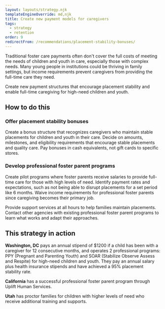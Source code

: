 ```yaml
---
layout: layouts/strategy.njk
templateEngineOverride: md,njk
title: Create new payment models for caregivers
tags:
  - strategy
  - retention
order: 9
redirectFrom: /recommendations/placement-stability-bonuses/
---
```

Traditional foster care payments often don't cover the full costs of meeting the needs of children and youth in care, especially those with complex needs. Many young people in institutions could be thriving in family settings, but income requirements prevent caregivers from providing the full-time care they need.

Create new payment structures that encourage placement stability and enable full-time caregiving for high-need children and youth.

## How to do this

### Offer placement stability bonuses

Create a bonus structure that recognizes caregivers who maintain stable placements for children and youth in their care. Decide on amounts, milestones, and eligibility requirements that encourage stable placements and quality care. Pay bonuses in cash equivalents, not gift cards to specific stores.

### Develop professional foster parent programs

Create pilot programs where foster parents receive salaries to provide full-time care for those with high levels of need. Identify payment rates and expectations, such as not being able to disrupt placements for a set period like 6 months. Waive income requirements for professional foster parents since caregiving becomes their primary job.

Provide support services at all hours to help families maintain placements. Contact other agencies with existing professional foster parent programs to learn what works and adapt their approaches.

## This strategy in action

**Washington, DC** pays an annual stipend of $1200 if a child has been with a caregiver for 12 consecutive months, and operates 2 professional programs: PPY (Pregnant and Parenting Youth) and SOAR (Stabilize Observe Assess and Respite) for high-need children and youth. They pay an annual salary plus health insurance stipends and have achieved a 95% placement stability rate.

**California** has a successful professional foster parent program through Uplift Human Services.

**Utah** has proctor families for children with higher levels of need who receive additional training and supports.